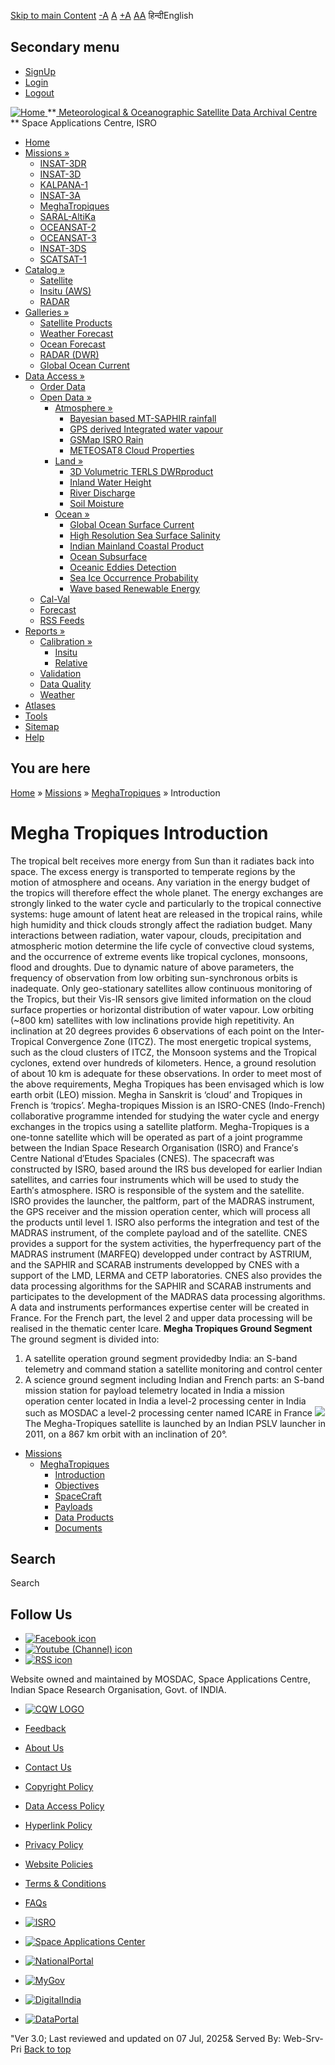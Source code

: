 [Skip to main Content](https://www.mosdac.gov.in/megha-tropiques-introduction#main-content "Skip to main Content")
[-A](javascript:;) [A](javascript:;) [+A](javascript:;)
[A](javascript:drupalHighContrast.enableStyles\(\))[A](javascript:drupalHighContrast.disableStyles\(\))
हिन्दीEnglish
## Secondary menu
  * [SignUp](https://www.mosdac.gov.in/internal/registration)
  * [Login](https://www.mosdac.gov.in/internal/uops)
  * [Logout](https://www.mosdac.gov.in/internal/logout)

[ ![Home](https://www.mosdac.gov.in/sites/default/files/mosdac_small.png) ](https://www.mosdac.gov.in/ "Home")
**[ Meteorological & Oceanographic Satellite Data Archival Centre](https://www.mosdac.gov.in/ "Home") **
Space Applications Centre, ISRO 
  * [Home](https://www.mosdac.gov.in/)
  * [Missions »](https://www.mosdac.gov.in/megha-tropiques-introduction)
    * [INSAT-3DR](https://www.mosdac.gov.in/insat-3dr)
    * [INSAT-3D](https://www.mosdac.gov.in/insat-3d)
    * [KALPANA-1](https://www.mosdac.gov.in/kalpana-1)
    * [INSAT-3A](https://www.mosdac.gov.in/insat-3a)
    * [MeghaTropiques](https://www.mosdac.gov.in/megha-tropiques)
    * [SARAL-AltiKa](https://www.mosdac.gov.in/saral-altika)
    * [OCEANSAT-2](https://www.mosdac.gov.in/oceansat-2)
    * [OCEANSAT-3](https://www.mosdac.gov.in/oceansat-3)
    * [INSAT-3DS](https://www.mosdac.gov.in/insat-3ds)
    * [SCATSAT-1](https://www.mosdac.gov.in/scatsat-1)
  * [Catalog »](https://www.mosdac.gov.in/megha-tropiques-introduction)
    * [Satellite](https://www.mosdac.gov.in/internal/catalog-satellite)
    * [Insitu (AWS)](https://www.mosdac.gov.in/internal/catalog-insitu)
    * [RADAR](https://www.mosdac.gov.in/internal/catalog-radar)
  * [Galleries »](https://www.mosdac.gov.in/megha-tropiques-introduction)
    * [Satellite Products](https://www.mosdac.gov.in/internal/gallery)
    * [Weather Forecast](https://www.mosdac.gov.in/internal/gallery/weather)
    * [Ocean Forecast](https://www.mosdac.gov.in/internal/gallery/ocean)
    * [RADAR (DWR)](https://www.mosdac.gov.in/internal/gallery/dwr)
    * [Global Ocean Current](https://www.mosdac.gov.in/internal/gallery/current)
  * [Data Access »](https://www.mosdac.gov.in/megha-tropiques-introduction)
    * [Order Data](https://www.mosdac.gov.in/internal/uops)
    * [Open Data »](https://www.mosdac.gov.in/megha-tropiques-introduction)
      * [Atmosphere »](https://www.mosdac.gov.in/megha-tropiques-introduction)
        * [Bayesian based MT-SAPHIR rainfall](https://www.mosdac.gov.in/bayesian-based-mt-saphir-rainfall)
        * [GPS derived Integrated water vapour](https://www.mosdac.gov.in/gps-derived-integrated-water-vapour)
        * [GSMap ISRO Rain](https://www.mosdac.gov.in/gsmap-isro-rain)
        * [METEOSAT8 Cloud Properties](https://www.mosdac.gov.in/meteosat8-cloud-properties)
      * [Land »](https://www.mosdac.gov.in/megha-tropiques-introduction)
        * [3D Volumetric TERLS DWRproduct](https://www.mosdac.gov.in/3d-volumetric-terls-dwrproduct)
        * [Inland Water Height](https://www.mosdac.gov.in/inland-water-height)
        * [River Discharge](https://www.mosdac.gov.in/river-discharge)
        * [Soil Moisture](https://www.mosdac.gov.in/soil-moisture-0)
      * [Ocean »](https://www.mosdac.gov.in/megha-tropiques-introduction)
        * [Global Ocean Surface Current](https://www.mosdac.gov.in/global-ocean-surface-current)
        * [High Resolution Sea Surface Salinity](https://www.mosdac.gov.in/high-resolution-sea-surface-salinity)
        * [Indian Mainland Coastal Product](https://www.mosdac.gov.in/indian-mainland-coastal-product)
        * [Ocean Subsurface](https://www.mosdac.gov.in/ocean-subsurface)
        * [Oceanic Eddies Detection](https://www.mosdac.gov.in/oceanic-eddies-detection)
        * [Sea Ice Occurrence Probability](https://www.mosdac.gov.in/sea-ice-occurrence-probability)
        * [Wave based Renewable Energy](https://www.mosdac.gov.in/wave-based-renewable-energy)
    * [Cal-Val](https://www.mosdac.gov.in/internal/calval-data)
    * [Forecast](https://www.mosdac.gov.in/internal/forecast-menu)
    * [RSS Feeds](https://www.mosdac.gov.in/rss-feed "ISROCast")
  * [Reports »](https://www.mosdac.gov.in/megha-tropiques-introduction)
    * [Calibration »](https://www.mosdac.gov.in/megha-tropiques-introduction)
      * [Insitu](https://www.mosdac.gov.in/insitu)
      * [Relative](https://www.mosdac.gov.in/calibration-reports)
    * [Validation](https://www.mosdac.gov.in/validation-reports)
    * [Data Quality](https://www.mosdac.gov.in/data-quality)
    * [Weather](https://www.mosdac.gov.in/weather-reports)
  * [Atlases](https://www.mosdac.gov.in/atlases)
  * [Tools](https://www.mosdac.gov.in/tools)
  * [Sitemap](https://www.mosdac.gov.in/sitemap)
  * [Help](https://www.mosdac.gov.in/help)


## You are here
[Home](https://www.mosdac.gov.in/) » [Missions](https://www.mosdac.gov.in/megha-tropiques-introduction) » [ MeghaTropiques](https://www.mosdac.gov.in/megha-tropiques) » Introduction
# Megha Tropiques Introduction
The tropical belt receives more energy from Sun than it radiates back into space. The excess energy is transported to temperate regions by the motion of atmosphere and oceans. Any variation in the energy budget of the tropics will therefore effect the whole planet. The energy exchanges are strongly linked to the water cycle and particularly to the tropical connective systems: huge amount of latent heat are released in the tropical rains, while high humidity and thick clouds strongly affect the radiation budget. Many interactions between radiation, water vapour, clouds, precipitation and atmospheric motion determine the life cycle of convective cloud systems, and the occurrence of extreme events like tropical cyclones, monsoons, flood and droughts. Due to dynamic nature of above parameters, the frequency of observation from low orbiting sun-synchronous orbits is inadequate. Only geo-stationary satellites allow continuous monitoring of the Tropics, but their Vis-IR sensors give limited information on the cloud surface properties or horizontal distribution of water vapour.
Low orbiting (~800 km) satellites with low inclinations provide high repetitivity. An inclination at 20 degrees provides 6 observations of each point on the Inter-Tropical Convergence Zone (ITCZ). The most energetic tropical systems, such as the cloud clusters of ITCZ, the Monsoon systems and the Tropical cyclones, extend over hundreds of kilometers. Hence, a ground resolution of about 10 km is adequate for these observations.
In order to meet most of the above requirements, Megha Tropiques has been envisaged which is low earth orbit (LEO) mission. Megha in Sanskrit is ‘cloud’ and Tropiques in French is ‘tropics’. Megha-tropiques Mission is an ISRO-CNES (Indo-French) collaborative programme intended for studying the water cycle and energy exchanges in the tropics using a satellite platform.
Megha-Tropiques is a one-tonne satellite which will be operated as part of a joint programme between the Indian Space Research Organisation (ISRO) and France′s Centre National d′Etudes Spaciales (CNES). The spacecraft was constructed by ISRO, based around the IRS bus developed for earlier Indian satellites, and carries four instruments which will be used to study the Earth′s atmosphere.
ISRO is responsible of the system and the satellite. ISRO provides the launcher, the paltform, part of the MADRAS instrument, the GPS receiver and the mission operation center, which will process all the products until level 1. ISRO also performs the integration and test of the MADRAS instrument, of the complete payload and of the satellite.
CNES provides a support for the system activities, the hyperfrequency part of the MADRAS instrument (MARFEQ) developped under contract by ASTRIUM, and the SAPHIR and SCARAB instruments developped by CNES with a support of the LMD, LERMA and CETP laboratories. CNES also provides the data processing algorithms for the SAPHIR and SCARAB instruments and participates to the development of the MADRAS data processing algorithms. A data and instruments performances expertise center will be created in France. For the French part, the level 2 and upper data processing will be realised in the thematic center Icare.
**Megha Tropiques Ground Segment**
The ground segment is divided into:
1. A satellite operation ground segment providedby India: 
an S-band telemetry and command station
a satellite monitoring and control center
2. A science ground segment including Indian and French parts:
an S-band mission station for payload telemetry located in India
a mission operation center located in India
a level-2 processing center in India such as MOSDAC
a level-2 processing center named ICARE in France
![](https://www.mosdac.gov.in/images/grnd-seg.JPG)
The Megha-Tropiques satellite is launched by an Indian PSLV launcher in 2011, on a 867 km orbit with an inclination of 20°.
  * [Missions](https://www.mosdac.gov.in/megha-tropiques-introduction)
    * [ MeghaTropiques](https://www.mosdac.gov.in/megha-tropiques)
      * [Introduction](https://www.mosdac.gov.in/megha-tropiques-introduction)
      * [Objectives](https://www.mosdac.gov.in/megha-tropiques-objectives)
      * [SpaceCraft](https://www.mosdac.gov.in/megha-tropiques-spacecraft)
      * [Payloads](https://www.mosdac.gov.in/megha-tropiques-payloads)
      * [Data Products](https://www.mosdac.gov.in/internal/catalog-meghatropiques)
      * [Documents](https://www.mosdac.gov.in/megha-tropiques-references)


## Search
Search 
## Follow Us
  * [![Facebook icon](https://www.mosdac.gov.in/sites/all/modules/social_media_links/libraries/elegantthemes/PNG/facebook.png)](https://www.facebook.com/mosdac.sac.isro "Facebook")
  * [![Youtube \(Channel\) icon](https://www.mosdac.gov.in/sites/all/modules/social_media_links/libraries/elegantthemes/PNG/youtube.png)](http://www.youtube.com/channel/UCDVkai9WIgY2ZgrlF_08Yeg "Youtube \(Channel\)")
  * [![RSS icon](https://www.mosdac.gov.in/sites/all/modules/social_media_links/libraries/elegantthemes/PNG/rss.png)](https://www.mosdac.gov.in/rss.xml "RSS")


Website owned and maintained by MOSDAC, Space Applications Centre, Indian Space Research Organisation, Govt. of INDIA.
  * [![CQW LOGO](https://www.mosdac.gov.in/docs/cqw_logo.gif)](https://www.mosdac.gov.in/docs/STQC.pdf "Quality Certificate")


  * [Feedback](https://www.mosdac.gov.in/mosdac-feedback)
  * [About Us](https://www.mosdac.gov.in/about-us)
  * [Contact Us](https://www.mosdac.gov.in/contact-us)
  * [Copyright Policy](https://www.mosdac.gov.in/copyright-policy)
  * [Data Access Policy](https://www.mosdac.gov.in/data-access-policy)
  * [Hyperlink Policy](https://www.mosdac.gov.in/hyperlink-policy)
  * [Privacy Policy](https://www.mosdac.gov.in/privacy-policy)
  * [Website Policies](https://www.mosdac.gov.in/website-policies)
  * [Terms & Conditions](https://www.mosdac.gov.in/terms-conditions)
  * [FAQs](https://www.mosdac.gov.in/faq-page)


  * [![ISRO](https://www.mosdac.gov.in/sites/default/files/styles/thumbnail/public/logo-transparent.png?itok=IUS20l-w)](http://www.isro.gov.in)
  * [![Space Applications Center](https://www.mosdac.gov.in/sites/default/files/styles/thumbnail/public/saclogo.png?itok=_Jv4AuIn)](http://www.sac.gov.in)
  * [![NationalPortal](https://www.mosdac.gov.in/sites/default/files/styles/thumbnail/public/india-gov_0.png?itok=yssAPH3m)](http://www.india.gov.in)
  * [![MyGov](https://www.mosdac.gov.in/sites/default/files/styles/thumbnail/public/mygov_0.png?itok=Po-dzdT3)](http://mygov.in/)
  * [![DigitalIndia](https://www.mosdac.gov.in/sites/default/files/styles/thumbnail/public/digital-india_0.png?itok=ntlP7atE)](http://www.digitalindia.gov.in/)
  * [![DataPortal](https://www.mosdac.gov.in/sites/default/files/styles/thumbnail/public/data-gov.png?itok=qYA78FgB)](http://data.gov.in)


"Ver 3.0; Last reviewed and updated on 07 Jul, 2025& Served By: Web-Srv-Pri
[](https://www.mosdac.gov.in/megha-tropiques-introduction "Previous")[](https://www.mosdac.gov.in/megha-tropiques-introduction "Next")
[](https://www.mosdac.gov.in/megha-tropiques-introduction)
[](https://www.mosdac.gov.in/megha-tropiques-introduction "Previous")[](https://www.mosdac.gov.in/megha-tropiques-introduction "Next")
[](https://www.mosdac.gov.in/megha-tropiques-introduction "Close")[](https://www.mosdac.gov.in/megha-tropiques-introduction)[](https://www.mosdac.gov.in/megha-tropiques-introduction)[](https://www.mosdac.gov.in/megha-tropiques-introduction "Pause Slideshow")[](https://www.mosdac.gov.in/megha-tropiques-introduction "Play Slideshow")
[Back to top](https://www.mosdac.gov.in/megha-tropiques-introduction#top)
